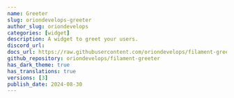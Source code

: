 ```yaml
---
name: Greeter
slug: oriondevelops-greeter
author_slug: oriondevelops
categories: [widget]
description: A widget to greet your users.
discord_url: 
docs_url: https://raw.githubusercontent.com/oriondevelops/filament-greeter/main/README.md
github_repository: oriondevelops/filament-greeter
has_dark_theme: true
has_translations: true
versions: [3]
publish_date: 2024-08-30
---
```

